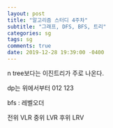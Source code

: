 ```yaml
---
layout: post
title: "알고리즘 스터디 4주차"
subtitle: "그래프, DFS, BFS, 트리"
categories: sg
tags: sg
comments: true
date: 2019-12-28 19:39:00 -0400
---
```




n tree보다는
이진트리가 주로 나온다.

dp는 위에서부터
012 123


bfs : 레벨오더

전위 VLR
중위 LVR
후위 LRV
